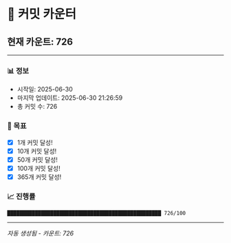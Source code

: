 # 🔢 커밋 카운터

## 현재 카운트: 726

---

### 📊 정보
- 시작일: 2025-06-30
- 마지막 업데이트: 2025-06-30 21:26:59
- 총 커밋 수: 726

### 🎯 목표
- [x] 1개 커밋 달성!
- [x] 10개 커밋 달성!
- [x] 50개 커밋 달성!
- [x] 100개 커밋 달성!
- [x] 365개 커밋 달성!

### 📈 진행률
```
██████████████████████████████████████████████████ 726/100
```

---
*자동 생성됨 - 카운트: 726*
